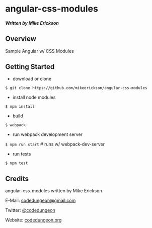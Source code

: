 # angular-css-modules
##### Written by Mike Erickson

## Overview
Sample Angular w/ CSS Modules

## Getting Started

- download or clone

`$ git clone https://github.com/mikeerickson/angular-css-modules`

- install node modules

`$ npm install`

- build

`$ webpack`

- run webpack development server

`$ npm run start` # runs w/ webpack-dev-server

- run tests

`$ npm test`

## Credits

angular-css-modules written by Mike Erickson

E-Mail: [codedungeon@gmail.com](mailto:codedungeon@gmail.com)

Twitter: [@codedungeon](http://twitter.com/codedungeon)

Website: [codedungeon.org](http://codedungeon.org)
